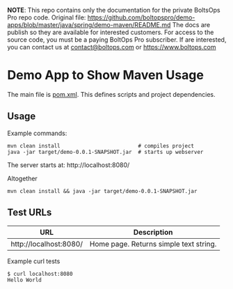 <!-- note marker start -->
**NOTE**: This repo contains only the documentation for the private BoltsOps Pro repo code.
Original file: https://github.com/boltopspro/demo-apps/blob/master/java/spring/demo-maven/README.md
The docs are publish so they are available for interested customers.
For access to the source code, you must be a paying BoltOps Pro subscriber.
If are interested, you can contact us at contact@boltops.com or https://www.boltops.com

<!-- note marker end -->

# Demo App to Show Maven Usage

The main file is [pom.xml](pom.xml). This defines scripts and project dependencies.

## Usage

Example commands:

    mvn clean install                         # compiles project
    java -jar target/demo-0.0.1-SNAPSHOT.jar  # starts up webserver

The server starts at: http://localhost:8080/

Altogether

    mvn clean install && java -jar target/demo-0.0.1-SNAPSHOT.jar

## Test URLs

URL | Description
---|---
http://localhost:8080/ | Home page. Returns simple text string.

Example curl tests

    $ curl localhost:8080
    Hello World
